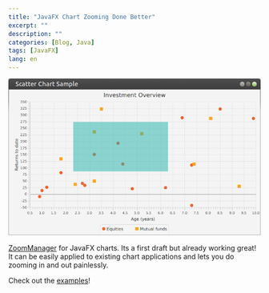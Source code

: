 ```yaml
---
title: "JavaFX Chart Zooming Done Better"
excerpt: ""
description: ""
categories: [Blog, Java]
tags: [JavaFX]
lang: en
---
```



![JavaFX Chart Zooming](/images/201702201702zooming-1.png)

[ZoomManager](https://github.com/kerner1000/javafx-chart-zooming/blob/master/src/main/java/com/silicosciences/javafx/charts/zooming/ZoomManager.java) for JavaFX charts. Its a first draft but already working great! It can be easily applied to existing chart applications and lets you do zooming in and out painlessly.

Check out the [examples](https://github.com/kerner1000/javafx-chart-zooming)!